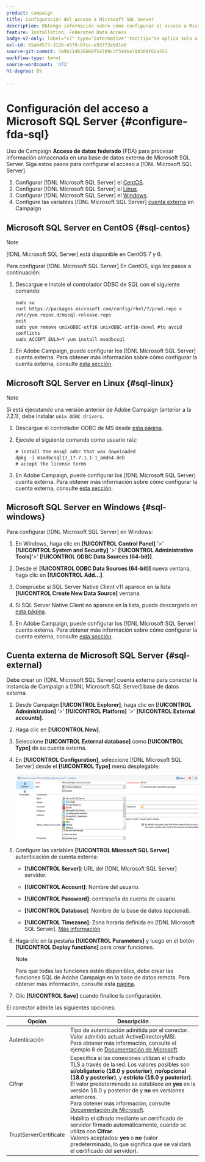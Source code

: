 ```yaml
---
product: campaign
title: Configuración del acceso a Microsoft SQL Server
description: Obtenga información sobre cómo configurar el acceso a Microsoft SQL Server
feature: Installation, Federated Data Access
badge-v7-only: label="v7" type="Informative" tooltip="Se aplica solo a Campaign Classic v7"
exl-id: 65ab4577-3126-4579-8fcc-e93772ebd1e8
source-git-commit: 3a9b21d626b60754789c3f594ba798309f62a553
workflow-type: tm+mt
source-wordcount: '471'
ht-degree: 8%

---
```


# Configuración del acceso a Microsoft SQL Server {#configure-fda-sql}



Uso de Campaign **Acceso de datos federado** (FDA) para procesar información almacenada en una base de datos externa de Microsoft SQL Server. Siga estos pasos para configurar el acceso a [!DNL Microsoft SQL Server].

1. Configurar [!DNL Microsoft SQL Server] el [CentOS](#sql-centos).
1. Configurar [!DNL Microsoft SQL Server] el [Linux](#sql-linux).
1. Configurar [!DNL Microsoft SQL Server] el [Windows](#sql-windows).
1. Configure las variables [!DNL Microsoft SQL Server] [cuenta externa](#sql-external) en Campaign

## Microsoft SQL Server en CentOS {#sql-centos}

>[!NOTE]
>
> [!DNL Microsoft SQL Server] está disponible en CentOS 7 y 6.

Para configurar [!DNL Microsoft SQL Server] En CentOS, siga los pasos a continuación:

1. Descargue e instale el controlador ODBC de SQL con el siguiente comando:

   ```
   sudo su
   curl https://packages.microsoft.com/config/rhel/7/prod.repo > /etc/yum.repos.d/mssql-release.repo
   exit
   sudo yum remove unixODBC-utf16 unixODBC-utf16-devel #to avoid conflicts
   sudo ACCEPT_EULA=Y yum install msodbcsql
   ```

1. En Adobe Campaign, puede configurar los [!DNL Microsoft SQL Server] cuenta externa. Para obtener más información sobre cómo configurar la cuenta externa, consulte [esta sección](#sql-external).

## Microsoft SQL Server en Linux {#sql-linux}

>[!NOTE]
>
> Si está ejecutando una versión anterior de Adobe Campaign (anterior a la 7.2.1), debe instalar `unix ODBC drivers`.

1. Descargue el controlador ODBC de MS desde [esta página](https://packages.microsoft.com/ubuntu/16.04/prod/pool/main/m/msodbcsql17/).

1. Ejecute el siguiente comando como usuario raíz:

   ```
   # install the mssql odbc that was downloaded
   dpkg -i msodbcsql17_17.7.1.1-1_amd64.deb
   # accept the license terms
   ```

1. En Adobe Campaign, puede configurar los [!DNL Microsoft SQL Server] cuenta externa. Para obtener más información sobre cómo configurar la cuenta externa, consulte [esta sección](#sql-external).

## Microsoft SQL Server en Windows {#sql-windows}

Para configurar [!DNL Microsoft SQL Server] en Windows:

1. En Windows, haga clic en **[!UICONTROL Control Panel]** &#39;>&#39; **[!UICONTROL System and Security]** &#39;>&#39; **[!UICONTROL Administrative Tools]**&#39;>&#39; **[!UICONTROL ODBC Data Sources (64-bit)]**.

1. Desde el **[!UICONTROL ODBC Data Sources (64-bit)]** nueva ventana, haga clic en **[!UICONTROL Add...]**.

1. Compruebe si SQL Server Native Client v11 aparece en la lista **[!UICONTROL Create New Data Source]** ventana.

1. Si SQL Server Native Client no aparece en la lista, puede descargarlo en [esta página](https://www.microsoft.com/en-my/download/details.aspx?id=36434).

1. En Adobe Campaign, puede configurar los [!DNL Microsoft SQL Server] cuenta externa. Para obtener más información sobre cómo configurar la cuenta externa, consulte [esta sección](#sql-external).

## Cuenta externa de Microsoft SQL Server {#sql-external}

Debe crear un [!DNL Microsoft SQL Server] cuenta externa para conectar la instancia de Campaign a [!DNL Microsoft SQL Server] base de datos externa.

1. Desde Campaign **[!UICONTROL Explorer]**, haga clic en **[!UICONTROL Administration]** &#39;>&#39; **[!UICONTROL Platform]** &#39;>&#39; **[!UICONTROL External accounts]**.

1. Haga clic en **[!UICONTROL New]**.

1. Seleccione **[!UICONTROL External database]** como **[!UICONTROL Type]** de su cuenta externa.

1. En **[!UICONTROL Configuration]**, seleccione [!DNL Microsoft SQL Server] desde el **[!UICONTROL Type]** menú desplegable.

   ![](assets/sql.png)

1. Configure las variables **[!UICONTROL Microsoft SQL Server]** autenticación de cuenta externa:

   * **[!UICONTROL Server]**: URL del [!DNL Microsoft SQL Server] servidor.

   * **[!UICONTROL Account]**: Nombre del usuario.

   * **[!UICONTROL Password]**: contraseña de cuenta de usuario.

   * **[!UICONTROL Database]**: Nombre de la base de datos (opcional).

   * **[!UICONTROL Timezone]**: Zona horaria definida en [!DNL Microsoft SQL Server]. [Más información](https://docs.microsoft.com/en-us/sql/t-sql/functions/current-timezone-transact-sql?view=sql-server-ver15)

1. Haga clic en la pestaña **[!UICONTROL Parameters]** y luego en el botón **[!UICONTROL Deploy functions]** para crear funciones.

   >[!NOTE]
   >
   >Para que todas las funciones estén disponibles, debe crear las funciones SQL de Adobe Campaign en la base de datos remota. Para obtener más información, consulte esta [página](../../configuration/using/adding-additional-sql-functions.md).

1. Clic **[!UICONTROL Save]** cuando finalice la configuración.

El conector admite las siguientes opciones:

| Opción | Descripción |
|---|---|
| Autenticación | Tipo de autenticación admitida por el conector. Valor admitido actual: ActiveDirectoryMSI. <br> Para obtener más información, consulte el ejemplo 8 de [Documentación de Microsoft](https://docs.microsoft.com/en-us/sql/connect/odbc/using-azure-active-directory?view=sql-server-ver15#example-connection-strings). |
| Cifrar | Especifica si las conexiones utilizan el cifrado TLS a través de la red. Los valores posibles son **sí/obligatorio (18.0 y posterior)**, **no/opcional (18.0 y posterior)**, y **estricto (18.0 y posterior)**. El valor predeterminado se establece en **yes** en la versión 18.0 y posterior de y **no** en versiones anteriores. <br>Para obtener más información, consulte [Documentación de Microsoft](https://docs.microsoft.com/en-us/sql/connect/odbc/dsn-connection-string-attribute?view=azure-sqldw-latest#encrypt). |
| TrustServerCertificate | Habilita el cifrado mediante un certificado de servidor firmado automáticamente, cuando se utiliza con **Cifrar**. <br>Valores aceptados: **yes** o **no** (valor predeterminado, lo que significa que se validará el certificado del servidor). |
